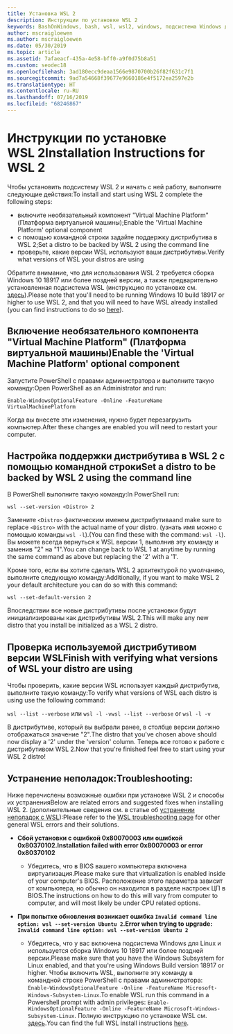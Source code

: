 ```yaml
---
title: Установка WSL 2
description: Инструкции по установке WSL 2
keywords: BashOnWindows, bash, wsl, wsl2, windows, подсистема Windows для Linux, windowssubsystem, ubuntu, debian, suse, windows 10, установка
author: mscraigloewen
ms.author: mscraigloewen
ms.date: 05/30/2019
ms.topic: article
ms.assetid: 7afaeacf-435a-4e58-bff0-a9f0d75b8a51
ms.custom: seodec18
ms.openlocfilehash: 3ad180ecc9deaa1566e9870700b26f82f631c7f1
ms.sourcegitcommit: 9ad7a54668f39677e9660186e4f5172ea2597e2b
ms.translationtype: HT
ms.contentlocale: ru-RU
ms.lasthandoff: 07/16/2019
ms.locfileid: "68246867"
---
```

# <a name="installation-instructions-for-wsl-2"></a><span data-ttu-id="badba-104">Инструкции по установке WSL 2</span><span class="sxs-lookup"><span data-stu-id="badba-104">Installation Instructions for WSL 2</span></span>

<span data-ttu-id="badba-105">Чтобы установить подсистему WSL 2 и начать с ней работу, выполните следующие действия:</span><span class="sxs-lookup"><span data-stu-id="badba-105">To install and start using WSL 2 complete the following steps:</span></span>

- <span data-ttu-id="badba-106">включите необязательный компонент "Virtual Machine Platform" (Платформа виртуальной машины);</span><span class="sxs-lookup"><span data-stu-id="badba-106">Enable the 'Virtual Machine Platform' optional component</span></span>
- <span data-ttu-id="badba-107">с помощью командной строки задайте поддержку дистрибутива в WSL 2;</span><span class="sxs-lookup"><span data-stu-id="badba-107">Set a distro to be backed by WSL 2 using the command line</span></span>
- <span data-ttu-id="badba-108">проверьте, какие версии WSL используют ваши дистрибутивы.</span><span class="sxs-lookup"><span data-stu-id="badba-108">Verify what versions of WSL your distros are using</span></span>

<span data-ttu-id="badba-109">Обратите внимание, что для использования WSL 2 требуется сборка Windows 10 18917 или более поздней версии, а также предварительно установленная подсистема WSL (инструкцию по установке см. [здесь](./install-win10.md)).</span><span class="sxs-lookup"><span data-stu-id="badba-109">Please note that you'll need to be running Windows 10 build 18917 or higher to use WSL 2, and that you will need to have WSL already installed (you can find instructions to do so [here](./install-win10.md)).</span></span> 

## <a name="enable-the-virtual-machine-platform-optional-component"></a><span data-ttu-id="badba-110">Включение необязательного компонента "Virtual Machine Platform" (Платформа виртуальной машины)</span><span class="sxs-lookup"><span data-stu-id="badba-110">Enable the 'Virtual Machine Platform' optional component</span></span>

<span data-ttu-id="badba-111">Запустите PowerShell с правами администратора и выполните такую команду:</span><span class="sxs-lookup"><span data-stu-id="badba-111">Open PowerShell as an Administrator and run:</span></span>

`Enable-WindowsOptionalFeature -Online -FeatureName VirtualMachinePlatform`

<span data-ttu-id="badba-112">Когда вы внесете эти изменения, нужно будет перезагрузить компьютер.</span><span class="sxs-lookup"><span data-stu-id="badba-112">After these changes are enabled you will need to restart your computer.</span></span>

## <a name="set-a-distro-to-be-backed-by-wsl-2-using-the-command-line"></a><span data-ttu-id="badba-113">Настройка поддержки дистрибутива в WSL 2 с помощью командной строки</span><span class="sxs-lookup"><span data-stu-id="badba-113">Set a distro to be backed by WSL 2 using the command line</span></span>

<span data-ttu-id="badba-114">В PowerShell выполните такую команду:</span><span class="sxs-lookup"><span data-stu-id="badba-114">In PowerShell run:</span></span>

`wsl --set-version <Distro> 2`

<span data-ttu-id="badba-115">Замените `<Distro>` фактическим именем дистрибутива</span><span class="sxs-lookup"><span data-stu-id="badba-115">and make sure to replace `<Distro>` with the actual name of your distro.</span></span> <span data-ttu-id="badba-116">(узнать имя можно с помощью команды `wsl -l`).</span><span class="sxs-lookup"><span data-stu-id="badba-116">(You can find these with the command: `wsl -l`).</span></span> <span data-ttu-id="badba-117">Вы можете всегда вернуться к WSL версии 1, выполнив эту команду и заменив "2" на "1".</span><span class="sxs-lookup"><span data-stu-id="badba-117">You can change back to WSL 1 at anytime by running the same command as above but replacing the '2' with a '1'.</span></span>

<span data-ttu-id="badba-118">Кроме того, если вы хотите сделать WSL 2 архитектурой по умолчанию, выполните следующую команду:</span><span class="sxs-lookup"><span data-stu-id="badba-118">Additionally, if you want to make WSL 2 your default architecture you can do so with this command:</span></span>

`wsl --set-default-version 2`

<span data-ttu-id="badba-119">Впоследствии все новые дистрибутивы после установки будут инициализированы как дистрибутивы WSL 2.</span><span class="sxs-lookup"><span data-stu-id="badba-119">This will make any new distro that you install be initialized as a WSL 2 distro.</span></span>

## <a name="finish-with-verifying-what-versions-of-wsl-your-distro-are-using"></a><span data-ttu-id="badba-120">Проверка используемой дистрибутивом версии WSL</span><span class="sxs-lookup"><span data-stu-id="badba-120">Finish with verifying what versions of WSL your distro are using</span></span>

<span data-ttu-id="badba-121">Чтобы проверить, какие версии WSL использует каждый дистрибутив, выполните такую команду:</span><span class="sxs-lookup"><span data-stu-id="badba-121">To verify what versions of WSL each distro is using use the following command:</span></span>

<span data-ttu-id="badba-122">`wsl --list --verbose` или `wsl -l -v`</span><span class="sxs-lookup"><span data-stu-id="badba-122">`wsl --list --verbose` or `wsl -l -v`</span></span>

<span data-ttu-id="badba-123">В дистрибутиве, который вы выбрали ранее, в столбце версии должно отображаться значение "2".</span><span class="sxs-lookup"><span data-stu-id="badba-123">The distro that you've chosen above should now display a '2' under the 'version' column.</span></span> <span data-ttu-id="badba-124">Теперь все готово к работе с дистрибутивом WSL 2.</span><span class="sxs-lookup"><span data-stu-id="badba-124">Now that you're finished feel free to start using your WSL 2 distro!</span></span> 

## <a name="troubleshooting"></a><span data-ttu-id="badba-125">Устранение неполадок:</span><span class="sxs-lookup"><span data-stu-id="badba-125">Troubleshooting:</span></span> 

<span data-ttu-id="badba-126">Ниже перечислены возможные ошибки при установке WSL 2 и способы их устранения</span><span class="sxs-lookup"><span data-stu-id="badba-126">Below are related errors and suggested fixes when installing WSL 2.</span></span> <span data-ttu-id="badba-127">(дополнительные сведения см. в статье об [устранении неполадок с WSL](troubleshooting.md)):</span><span class="sxs-lookup"><span data-stu-id="badba-127">Please refer to the [WSL troubleshooting page](troubleshooting.md) for other general WSL errors and their solutions.</span></span>

* <span data-ttu-id="badba-128">**Сбой установки с ошибкой 0x80070003 или ошибкой 0x80370102.**</span><span class="sxs-lookup"><span data-stu-id="badba-128">**Installation failed with error 0x80070003 or error 0x80370102**</span></span>
    * <span data-ttu-id="badba-129">Убедитесь, что в BIOS вашего компьютера включена виртуализация.</span><span class="sxs-lookup"><span data-stu-id="badba-129">Please make sure that virtualization is enabled inside of your computer's BIOS.</span></span> <span data-ttu-id="badba-130">Расположение этого параметра зависит от компьютера, но обычно он находится в разделе настроек ЦП в BIOS.</span><span class="sxs-lookup"><span data-stu-id="badba-130">The instructions on how to do this will vary from computer to computer, and will most likely be under CPU related options.</span></span>
   
* <span data-ttu-id="badba-131">**При попытке обновления возникает ошибка `Invalid command line option: wsl --set-version Ubuntu 2`.**</span><span class="sxs-lookup"><span data-stu-id="badba-131">**Error when trying to upgrade: `Invalid command line option: wsl --set-version Ubuntu 2`**</span></span>
    * <span data-ttu-id="badba-132">Убедитесь, что у вас включена подсистема Windows для Linux и используется сборка Windows 10 18917 или более поздней версии.</span><span class="sxs-lookup"><span data-stu-id="badba-132">Please make sure that you have the Windows Subsystem for Linux enabled, and that you're using Windows Build version 18917 or higher.</span></span> <span data-ttu-id="badba-133">Чтобы включить WSL, выполните эту команду в командной строке PowerShell с правами администратора: `Enable-WindowsOptionalFeature -Online -FeatureName Microsoft-Windows-Subsystem-Linux`.</span><span class="sxs-lookup"><span data-stu-id="badba-133">To enable WSL run this command in a Powershell prompt with admin privileges: `Enable-WindowsOptionalFeature -Online -FeatureName Microsoft-Windows-Subsystem-Linux`.</span></span> <span data-ttu-id="badba-134">Полную инструкцию по установке WSL см. [здесь](./install-win10.md).</span><span class="sxs-lookup"><span data-stu-id="badba-134">You can find the full WSL install instructions [here](./install-win10.md).</span></span>